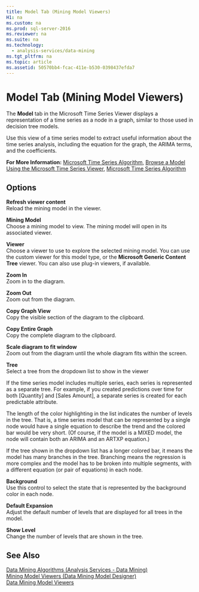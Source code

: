 ```yaml
---
title: Model Tab (Mining Model Viewers)
H1: na
ms.custom: na
ms.prod: sql-server-2016
ms.reviewer: na
ms.suite: na
ms.technology: 
  - analysis-services/data-mining
ms.tgt_pltfrm: na
ms.topic: article
ms.assetid: 50570bb4-fcac-411e-b530-0398437efda7
---
```

# Model Tab (Mining Model Viewers)
  The **Model** tab in the Microsoft Time Series Viewer displays a representation of a time series as a node in a graph, similar to those used in decision tree models.  
  
 Use this view of a time series model to extract useful information about the time series analysis, including the equation for the graph, the ARIMA terms, and the coefficients.  
  
 **For More Information:** [Microsoft Time Series Algorithm](../../Topics/TopicNameNotContainA/Microsoft-Time-Series-Algorithm.md), [Browse a Model Using the Microsoft Time Series Viewer](../../Topics/TopicNameContainA/Browse-a-Model-Using-the-Microsoft-Time-Series-Viewer.md), [Microsoft Time Series Algorithm](../../Topics/TopicNameNotContainA/Microsoft-Time-Series-Algorithm.md)  
  
## Options  
 **Refresh viewer content**  
 Reload the mining model in the viewer.  
  
 **Mining Model**  
 Choose a mining model to view. The mining model will open in its associated viewer.  
  
 **Viewer**  
 Choose a viewer to use to explore the selected mining model. You can use the custom viewer for this model type, or the **Microsoft Generic Content Tree** viewer. You can also use plug\-in viewers, if available.  
  
 **Zoom In**  
 Zoom in to the diagram.  
  
 **Zoom Out**  
 Zoom out from the diagram.  
  
 **Copy Graph View**  
 Copy the visible section of the diagram to the clipboard.  
  
 **Copy Entire Graph**  
 Copy the complete diagram to the clipboard.  
  
 **Scale diagram to fit window**  
 Zoom out from the diagram until the whole diagram fits within the screen.  
  
 **Tree**  
 Select a tree from the dropdown list to show in the viewer  
  
 If the time series model includes multiple series, each series is represented as a separate tree. For example, if you created predictions over time for both \[Quantity\] and \[Sales Amount\], a separate series is created for each predictable attribute.  
  
 The length of the color highlighting in the list indicates the number of levels in the tree. That is, a time series model that can be represented by a single node would have a single equation to describe the trend and the colored bar would be very short. \(Of course, if the model is a MIXED model, the node will contain both an ARIMA and an ARTXP equation.\)  
  
 If the tree shown in the dropdown list has a longer colored bar, it means the model has many branches in the tree. Branching means the regression is more complex and the model has to be broken into multiple segments, with a different equation \(or pair of equations\) in each node.  
  
 **Background**  
 Use this control to select the state that is represented by the background color in each node.  
  
 **Default Expansion**  
 Adjust the default number of levels that are displayed for all trees in the model.  
  
 **Show Level**  
 Change the number of levels that are shown in the tree.  
  
## See Also  
 [Data Mining Algorithms &#40;Analysis Services - Data Mining&#41;](../../Topics/TopicNameNotContainA/Data-Mining-Algorithms--Analysis-Services---Data-Mining-.md)   
 [Mining Model Viewers &#40;Data Mining Model Designer&#41;](../../Topics/TopicNameNotContainA/Mining-Model-Viewers--Data-Mining-Model-Designer-.md)   
 [Data Mining Model Viewers](../../Topics/TopicNameNotContainA/Data-Mining-Model-Viewers.md)  
  
  